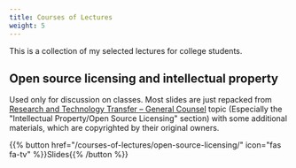 ```yaml
---
title: Courses of Lectures
weight: 5
---
```


This is a collection of my selected lectures for college students.

## Open source licensing and intellectual property

Used only for discussion on classes. Most slides are just repacked from
[Research and Technology Transfer – General Counsel](https://generalcounsel.ncsu.edu/legal-topics/research-and-technology-transfer/) topic
(Especially the "Intellectual Property/Open Source Licensing" section)
with some additional materials, which are copyrighted by their original
owners.

{{% button href="/courses-of-lectures/open-source-licensing/" icon="fas fa-tv" %}}Slides{{% /button %}}
